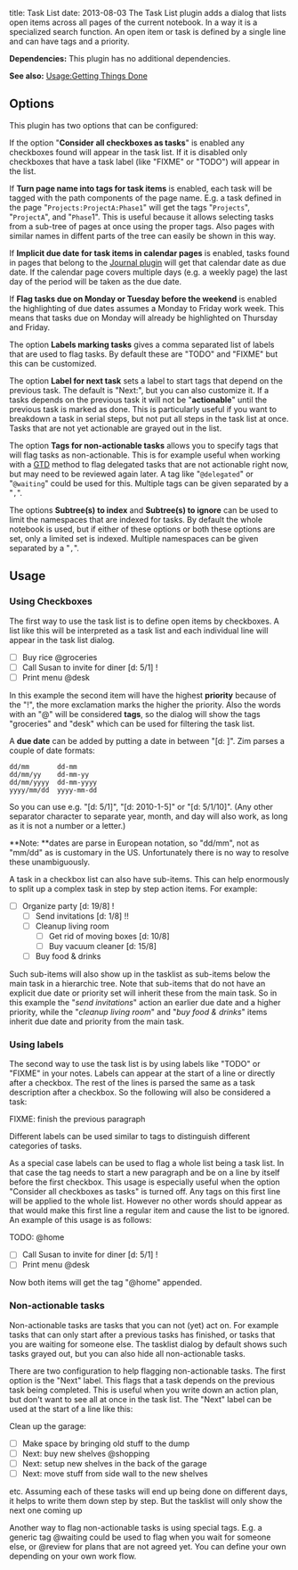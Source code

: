 title: Task List
date: 2013-08-03
The Task List plugin adds a dialog that lists open items across all pages of the current notebook. In a way it is a specialized search function. An open item or task is defined by a single line and can have tags and a priority.

**Dependencies:** This plugin has no additional dependencies.

**See also:** [Usage:Getting Things Done](../Usage/Getting_Things_Done.markdown)

Options
-------
This plugin has two options that can be configured:

If the option "**Consider all checkboxes as tasks**" is enabled any checkboxes found will appear in the task list. If it is disabled only checkboxes that have a task label (like "FIXME" or "TODO") will appear in the list.

If **Turn page name into tags for task items** is enabled, each task will be tagged with the path components of the page name. E.g. a task defined in the page "``Projects:ProjectA:Phase1``"  will get the tags "``Projects``", "``ProjectA``", and "``Phase``1". This is useful because it allows selecting tasks from a sub-tree of pages at once using the proper tags. Also pages with similar names in diffent parts of the tree can easily be shown in this way.

If **Implicit due date for task items in calendar pages** is enabled, tasks found in pages that belong to the [Journal plugin](./Journal.markdown) will get that calendar date as due date. If the calendar page covers multiple days (e.g. a weekly page) the last day of the period will be taken as the due date.

If **Flag tasks due on Monday or Tuesday before the weekend** is enabled the highlighting of due dates assumes a Monday to Friday work week. This means that tasks due on Monday will already be highlighted on Thursday and Friday.

The option **Labels marking tasks** gives a comma separated list of labels that are used to flag tasks. By default these are "TODO" and "FIXME" but this can be customized.

The option **Label for next task** sets a label to start tags that depend on the previous task. The default is "Next:", but you can also customize it. If a tasks depends on the previous task it will not be "**actionable**" until the previous task is marked as done. This is particularly useful if you want to breakdown a task in serial steps, but not put all steps in the task list at once. Tasks that are not yet actionable are grayed out in the list.

The option **Tags for non-actionable tasks** allows you to specify tags that will flag tasks as non-actionable. This is for example useful when working with a [GTD](../Usage/Getting_Things_Done.markdown) method to flag delegated tasks that are not actionable right now, but may need to be reviewed again later. A tag like "``@delegated``" or "``@waiting``" could be used for this. Multiple tags can be given separated by a "``,``".

The options **Subtree(s) to index** and **Subtree(s) to ignore** can be used to limit the namespaces that are indexed for tasks. By default the whole notebook is used, but if either of these options or both these options are set, only a limited set is indexed. Multiple namespaces can be given separated by a "``,``".

Usage
-----

### Using Checkboxes
The first way to use the task list is to define open items by checkboxes. A list like this will be interpreted as a task list and each individual line will appear in the task list dialog.


* ☐ Buy rice @groceries
* ☐ Call Susan to invite for diner [d: 5/1] !
* ☐ Print menu @desk


In this example the second item will have the highest **priority** because of the "!", the more exclamation marks the higher the priority. Also the words with an "@" will be considered **tags**, so the dialog will show the tags "groceries" and "desk" which can be used for filtering the task list.

A **due date** can be added by putting a date in between "[d: ]". Zim parses a couple of date formats:

	dd/mm		dd-mm
	dd/mm/yy	dd-mm-yy
	dd/mm/yyyy	dd-mm-yyyy
	yyyy/mm/dd	yyyy-mm-dd

So you can use e.g. "[d: 5/1]", "[d: 2010-1-5]" or "[d: 5/1/10]". (Any other separator character to separate year, month, and day will also work, as long as it is not a number or a letter.)

**Note: **dates are parse in European notation, so "dd/mm", not as "mm/dd" as is customary in the US. Unfortunately there is no way to resolve these unambiguously.

A task in a checkbox list can also have sub-items. This can help enormously to split up a complex task in step by step action items. For example:


* ☐ Organize party [d: 19/8] !
	* ☐ Send invitations [d: 1/8] !!
	* ☐ Cleanup living room
		* ☐ Get rid of moving boxes [d: 10/8]
		* ☐ Buy vacuum cleaner [d: 15/8]
	* ☐ Buy food & drinks


Such sub-items will also show up in the tasklist as sub-items below the main task in a hierarchic tree. Note that sub-items that do not have an explicit due date or priority set will inherit these from the main task. So in this example the "*send invitations*" action an earlier due date and a higher priority, while the "*cleanup living room*" and "*buy food & drinks*" items inherit due date and priority from the main task.

### Using labels
The second way to use the task list is by using labels like "TODO" or "FIXME" in your notes. Labels can appear at the start of a line or directly after a checkbox. The rest of the lines is parsed the same as a task description after a checkbox. So the following will also be considered a task:

FIXME: finish the previous paragraph

Different labels can be used similar to tags to distinguish different categories of tasks.

As a special case labels can be used to flag a whole list being a task list. In that case the tag needs to start a new paragraph and be on a line by itself before the first checkbox. This usage is especially useful when the option "Consider all checkboxes as tasks" is turned off. Any tags on this first line will be applied to the whole list. However no other words should appear as that would make this first line a regular item and cause the list to be ignored. An example of this usage is as follows:

TODO: @home

* ☐ Call Susan to invite for diner [d: 5/1] !
* ☐ Print menu @desk


Now both items will get the tag "@home" appended.

### Non-actionable tasks
Non-actionable tasks are tasks that you can not (yet) act on. For example tasks that can only start after a previous tasks has finished, or tasks that you are waiting for someone else. The tasklist dialog by default shows such tasks grayed out, but you can also hide all non-actionable tasks.

There are two configuration to help flagging non-actionable tasks. The first option is the "Next" label. This flags that a task depends on the previous task being completed. This is useful when you write down an action plan, but don't want to see all at once in the task list. The "Next" label can be used at the start of a line like this:

Clean up the garage:

* ☐ Make space by bringing old stuff to the dump
* ☐ Next: buy new shelves @shopping
* ☐ Next: setup new shelves in the back of the garage
* ☐ Next: move stuff from side wall to the new shelves


etc. Assuming each of these tasks will end up being done on different days, it helps to write them down step by step. But the tasklist will only show the next one coming up

Another way to flag non-actionable tasks is using special tags. E.g. a generic tag @waiting could be used to flag when you wait for someone else, or @review for plans that are not agreed yet. You can define your own depending on your own work flow.



